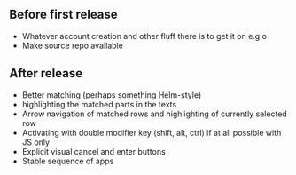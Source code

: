 ## Before first release

* Whatever account creation and other fluff there is to get it on e.g.o
* Make source repo available

## After release

* Better matching (perhaps something Helm-style)
* highlighting the matched parts in the texts
* Arrow navigation of matched rows and highlighting of currently selected row
* Activating with double modifier key (shift, alt, ctrl) if at all possible with JS only
* Explicit visual cancel and enter buttons
* Stable sequence of apps
